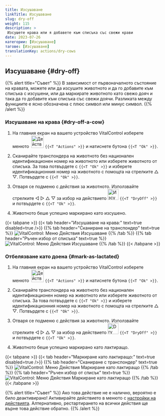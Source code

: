 ```yaml
---
title: Изсушаване
linkTitle: Изсушаване
slug: dry-off
weight: 115
description: >
 Изсушете крава или я добавете към списъка със свежи крави
date: 2023-07-26
категории: [Изсушаване]
тагове: [Изсушаване]
translationKey: actions/dry-cows
---
```


## Изсушаване {#dry-off}

{{% alert title="Съвет" %}}
В зависимост от първоначалното състояние на кравата, можете или да изсушите животното и да го добавите към списъка с изсушени, или да маркирате животното като свежо дояч и така да го добавите към списъка със свежи доячи. Разликата между функциите е ясно обозначена с плюс символ или минус символ.
{{% /alert %}}

### Изсушаване на крава {#dry-off-a-cow}

1. На главния екран на вашето устройство VitalControl изберете менюто &nbsp;<img src="/icons/actions.svg" width="40" align="bottom" alt="Действия" /> `{{<T "Actions" >}}` и натиснете бутона `{{<T "Ok" >}}`.

2. Сканирайте транспондера на животното без национален идентификационен номер на животното или изберете животното от списъка. За това потвърдете с `{{<T "Ok" >}}` и изберете идентификационния номер на животното с помощта на стрелките △ ▽. Потвърдете с `{{<T "Ok" >}}`.

3. Отваря се подменю с действия за животното. Използвайте стрелките ◁ ▷ △ ▽ за избор на действието <img src="/icons/actions/dryoff-plus.svg" width="35" align="bottom" alt="Изсушаване" /> `{{<T "DryOff" >}}` и потвърдете с `{{<T "Ok" >}}`.

4. Животното беше успешно маркирано като изсушено.

{{< tabpane >}}
{{< tab header="Изсушаване на крава:" text=true disabled=true />}}
{{% tab header="Сканиране на транспондер" text=true %}}
![VitalControl: Меню Действия Изсушаване](../images/dryoff-scan.png "Изсушаване на крава")
{{% /tab %}}
{{% tab header="Ръчен избор от списъка" text=true %}}
![VitalControl: Меню Действия Изсушаване](../images/dryoff.png "Изсушаване на крава")
{{% /tab %}}
{{< /tabpane >}}

### Отбелязване като доена {#mark-as-lactated}

1. На главния екран на вашето устройство VitalControl изберете менюто &nbsp;<img src="/icons/actions.svg" width="40" align="bottom" alt="Действия" /> `{{<T "Actions" >}}` и натиснете бутона `{{<T "Ok" >}}`.

2. Сканирайте транспондера на животното без национален идентификационен номер на животното или изберете животното от списъка. За това потвърдете с `{{<T "Ok" >}}` и изберете идентификационния номер на животното с помощта на стрелките △ ▽. Потвърдете с `{{<T "Ok" >}}`.

3. Отваря се подменю с действия за животното. Използвайте стрелките ◁ ▷ △ ▽ за избор на действието <img src="/icons/actions/dryoff-minus.svg" width="35" align="bottom" alt="Dry off" /> `{{<T "DryOff" >}}` и потвърдете с `{{<T "Ok" >}}`.

4. Животното беше успешно маркирано като лактиращо.

{{< tabpane >}}
{{< tab header="Маркиране като лактиращо:" text=true disabled=true />}}
{{% tab header="Сканиране с транспондер" text=true %}}
![VitalControl: Меню Действия Маркиране като лактиращо](../images/lactated-scan.png "Маркиране като лактиращо")
{{% /tab %}}
{{% tab header="Ръчен избор от списък" text=true %}}
![VitalControl: Меню Действия Маркиране като лактиращо](../images/lactated.png "Маркиране като лактиращо")
{{% /tab %}}
{{< /tabpane >}}


{{% alert title="Съвет" %}}
Ако това действие не е налично, вероятно е било деактивирано! Активирайте действието в менюто с [настройки на действията](../setting/). Алтернативно, рестартирането на всички действия ще върне това действие обратно.
{{% /alert %}}
